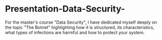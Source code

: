 # Presentation-Data-Security-
For the master's course "Data Security", I have dedicated myself deeply on the topic "The Botnet" highlighting how it is structured, its characteristics, what types of infections are harmful and how to protect your system.
